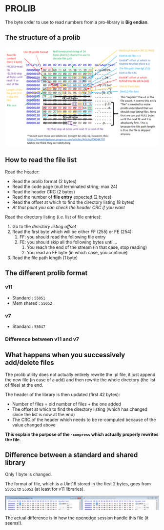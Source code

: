 # PROLIB

The byte order to use to read numbers from a pro-library is **Big endian**.

## The structure of a prolib

![](images/2018-10-25-17-47-17.png)

## How to read the file list

Read the header:

- Read the prolib format (2 bytes)
- Read the code page (null terminated string; max 24)
- Read the header CRC (2 bytes)
- Read the number of **file entry** expected (2 bytes)
- Read the offset at which to find the directory listing (8 bytes)
- *At that point you can check the header CRC if you want*

Read the directory listing (i.e. list of file entries):

1. Go to the *directory listing offset*
2. Read the first byte which will be either FF (255) or FE (254):
    1. FF: you should read the following file entry
    2. FE: you should skip all the following bytes until...
        1. You reach the end of the stream (in that case, stop reading)
        2. You read an FF byte (in which case, you continue)
3. Read the file path length (1 byte)

## The different prolib format

### v11

- Standard : `55051`
- Mem shared : `55052`

### v7

- Standard : `55047`

### Difference between v11 and v7

## What happens when you successively add/delete files

The prolib utility does not actually entirely rewrite the .pl file, it just append the new file (in case of a add) and then rewrite the whole directory (the list of files) at the end.

The header of the library is then updated (first 42 bytes):

- Number of files = old number of files + the one added
- The offset at which to find the directory listing (which has changed since the list is now at the end)
- The CRC of the header which needs to be re-computed because of the value changed above

**This explain the purpose of the `-compress` which actually properly rewrites the file**.

## Difference between a standard and shared library

Only 1 byte is changed.

The format of file, which is a Uint16 stored in the first 2 bytes, goes from `55051` to `55052` (at least for v11 libraries).

![](images/2018-10-25-12-14-16.png)

The actual difference is in how the openedge session handle this file (it seems!).
